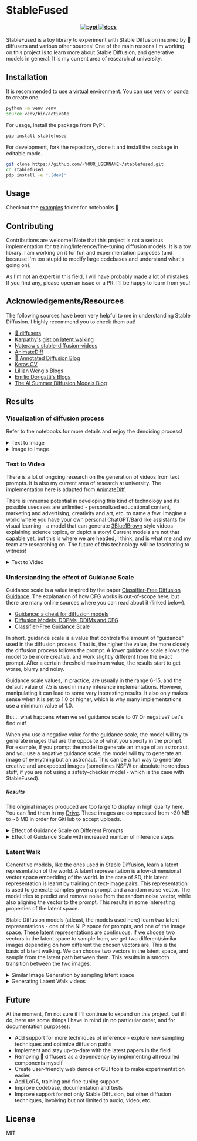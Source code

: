 # StableFused

<h4 align="center">
  
  <a href="https://pypi.org/project/stablefused/">
    <img src="https://img.shields.io/pypi/v/stablefused" alt="pypi">
  </a>

  <a href="https://a-r-r-o-w.github.io/stablefused/">
    <img src="https://img.shields.io/badge/stablefused-docs-blue" alt="docs">
  </a>

</h4>

StableFused is a toy library to experiment with Stable Diffusion inspired by 🤗 diffusers and various other sources! One of the main reasons I'm working on this project is to learn more about Stable Diffusion, and generative models in general. It is my current area of research at university. 

## Installation

It is recommended to use a virtual environment. You can use [venv](https://docs.python.org/3/library/venv.html) or [conda](https://docs.conda.io/en/latest/) to create one.

```bash
python -m venv venv
source venv/bin/activate
```

For usage, install the package from PyPI.

```bash
pip install stablefused
```

For development, fork the repository, clone it and install the package in editable mode.

```bash
git clone https://github.com/<YOUR_USERNAME>/stablefused.git
cd stablefused
pip install -e ".[dev]"
```

## Usage

Checkout the [examples](https://github.com/a-r-r-o-w/stablefused/tree/main/examples) folder for notebooks 🥰

## Contributing

Contributions are welcome! Note that this project is not a serious implementation for training/inference/fine-tuning diffusion models. It is a toy library. I am working on it for fun and experimentation purposes (and because I'm too stupid to modify large codebases and understand what's going on).

As I'm not an expert in this field, I will have probably made a lot of mistakes. If you find any, please open an issue or a PR. I'll be happy to learn from you!

## Acknowledgements/Resources

The following sources have been very helpful to me in understanding Stable Diffusion. I highly recommend you to check them out!

- [🤗 diffusers](https://github.com/huggingface/diffusers)
- [Karpathy's gist on latent walking](https://gist.github.com/karpathy/00103b0037c5aaea32fe1da1af553355)
- [Nateraw's stable-diffusion-videos](https://github.com/nateraw/stable-diffusion-videos)
- [AnimateDiff](https://github.com/guoyww/AnimateDiff/)
- [🤗 Annotated Diffusion Blog](https://huggingface.co/blog/annotated-diffusion)
- [Keras CV](https://github.com/keras-team/keras-cv)
- [Lillian Weng's Blogs](https://lilianweng.github.io/)
- [Emilio Dorigatti's Blogs](https://e-dorigatti.github.io/)
- [The AI Summer Diffusion Models Blog](https://theaisummer.com/diffusion-models/)

## Results

### Visualization of diffusion process

Refer to the notebooks for more details and enjoy the denoising process!

<details>
  <summary> Text to Image </summary>

  These results are generated using the [Text to Image](https://github.com/a-r-r-o-w/stablefused/blob/main/examples/text_to_image_diffusion.ipynb) notebook.

  <div align="center">
    <video src="https://github.com/a-r-r-o-w/stablefused/assets/72266394/dd087a92-7111-4880-b207-0e309ce9aa87" controls loop autoplay>
      Your browser does not support the video tag.
    </video>
  </div>
</details>

<details>
  <summary> Image to Image </summary>

  These results are generated using the [Image to Image](https://github.com/a-r-r-o-w/stablefused/blob/main/examples/image_to_image_diffusion.ipynb) notebook.

  <table>
  <thead>
    <tr>
      <th>Source Image</th>
      <th colspan="2">Denoising Diffusion Process</th>
    </tr>
  </thead>
  <tbody>
    <tr>
      <td><a href="https://mspoweruser.com/best-stable-diffusion-prompts/#1_The_Renaissance_Astrounaut" target="_blank" rel="noopener noreferrer">The Renaissance Astronaut</a></td>
      <td><i>High quality and colorful photo of Robert J Oppenheimer, father of the atomic bomb, in a spacesuit, galaxy in the background, universe, octane render, realistic, 8k, bright colors</i></td>
      <td><i>Stylistic photorealisic photo of Margot Robbie, playing the role of astronaut, pretty, beautiful, high contrast, high quality, galaxies, intricate detail, colorful, 8k</i></td>
    </tr>
    <tr>
      <td><img src="https://github.com/a-r-r-o-w/stablefused/assets/72266394/03bd14f5-f0d1-460b-8b5b-ad9f0a7f79f5" /></td>
      <td colspan="2"><video src="https://github.com/a-r-r-o-w/stablefused/assets/72266394/285dc6d7-883c-47a2-a89c-2253ded98340" controls loop autoplay> Your browser does not support the video tag. </video></td>
    </tr>
  </tbody>
  </table>

  <details>
    <summary> PS </summary>
    The results from Image to Image Diffusion don't seem very great from my experimentation. It might be some kind of bug in my implementation, which I'll have to look into later...
  </details>
</details>

### Text to Video

There is a lot of ongoing research on the generation of videos from text prompts. It is also my current area of research at university. The implementation here is adapted from [AnimateDiff](https://animatediff.github.io/).

There is immense potential in developing this kind of technology and its possible usecases are unlimited - personalized educational content, marketing and advertising, creativity and art, etc. to name a few. Imagine a world where you have your own personal ChatGPT/Bard like assistants for visual learning - a model that can generate [3Blue1Brown](https://www.youtube.com/c/3blue1brown) style videos explaining science topics, or depict a story! Current models are not that capable yet, but this is where we are headed, I think, and is what me and my team are researching on. The future of this technology will be fascinating to witness!

<details>
  <summary> Text to Video </summary>

  These results are generated using the [Text to Video](https://github.com/a-r-r-o-w/stablefused/blob/main/examples/text_to_video_diffusion.ipynb) notebook.

  <div align="center">
  
  | Text to Video |
  | :-: |
  | _An astronaut floating in space, interstellar, black background with stars, photorealistic, high quality, 8k_ |
  | <video src="https://github.com/a-r-r-o-w/stablefused/assets/72266394/72a10ec3-ccb2-45db-8e49-8752e705c57d" controls loop autoplay> Your browser does not support the video tag. </video> |
  | _A mighty pirate ship sailing through the sea, unpleasant, thundering roar, dark night, starry night, high quality, photorealistic, 8k_ |
  | <video src="https://github.com/a-r-r-o-w/stablefused/assets/72266394/b883e6e3-80b6-4b53-b91c-60edd715941c" controls loop autoplay> Your browser does not support the video tag. </video> |

  </div>
</details>

### Understanding the effect of Guidance Scale

Guidance scale is a value inspired by the paper [Classifier-Free Diffusion Guidance](https://arxiv.org/abs/2207.12598). The explanation of how CFG works is out-of-scope here, but there are many online sources where you can read about it (linked below).

- [Guidance: a cheat for diffusion models](https://sander.ai/2022/05/26/guidance.html)
- [Diffusion Models, DDPMs, DDIMs and CFG](https://betterprogramming.pub/diffusion-models-ddpms-ddims-and-classifier-free-guidance-e07b297b2869)
- [Classifier-Free Guidance Scale](https://mccormickml.com/2023/02/20/classifier-free-guidance-scale/)

In short, guidance scale is a value that controls the amount of "guidance" used in the diffusion process. That is, the higher the value, the more closely the diffusion process follows the prompt. A lower guidance scale allows the model to be more creative, and work slightly different from the exact prompt. After a certain threshold maximum value, the results start to get worse, blurry and noisy.

Guidance scale values, in practice, are usually in the range 6-15, and the default value of 7.5 is used in many inference implementations. However, manipulating it can lead to some very interesting results. It also only makes sense when it is set to 1.0 or higher, which is why many implementations use a minimum value of 1.0.

But... what happens when we set guidance scale to 0? Or negative? Let's find out!

When you use a negative value for the guidance scale, the model will try to generate images that are the opposite of what you specify in the prompt. For example, if you prompt the model to generate an image of an astronaut, and you use a negative guidance scale, the model will try to generate an image of everything but an astronaut. This can be a fun way to generate creative and unexpected images (sometimes NSFW or absolute horrendous stuff, if you are not using a safety-checker model - which is the case with StableFused).

##### Results

The original images produced are too large to display in high quality here. You can find them in my [Drive](https://drive.google.com/drive/folders/13eZsi7y1LZxUHlaxagGTPS6pLwzBysU6?usp=sharing). These images are compressed from ~30 MB to ~6 MB in order for GitHub to accept uploads.

<details>
  <summary>
    Effect of Guidance Scale on Different Prompts
  </summary>

  | Effect of Guidance Scale on Different Prompts |
  | --- |
  | Each image is sampled with the same prompt and seed to ensure only the guidance scale plays a role. <br /> **Column 1:** _Artistic image, very detailed cute cat, cinematic lighting effect, cute, charming, fantasy art, digital painting, photorealistic_ <br /> **Column 2:** _A lion in galaxies, spirals, nebulae, stars, smoke, iridescent, intricate detail, octane render, 8k_ <br /> **Column 3:** _A grand city in the year 2100, atmospheric, hyper realistic, 8k, epic composition, cinematic, octane render_ <br /> **Column 4:** _Starry Night, painting style of Vincent van Gogh, Oil paint on canvas, Landscape with a starry night sky, dreamy, peaceful_ |
  | <div align="center"><video src="https://github.com/a-r-r-o-w/stablefused/assets/72266394/546ca306-4e3b-42e3-9816-40ba9a2b060d" controls loop autoplay> Your browser does not support the video tag. </video></div> |
</details>

<details>
  <summary>
    Effect of Guidance Scale with increased number of inference steps
  </summary>

  | Effect of Guidance Scale with increased number of inference steps |
  | --- |
  | Columns have number of inference steps set to 3, 6, 12, 20, 25. <br /> **Prompt:** _Photorealistic illustration of a mystical alien creature, magnificent, strong, atomic, tyrannic, predator, unforgiving, full-body image_ |
  | <div align="center"><video src="https://github.com/a-r-r-o-w/stablefused/assets/72266394/55609d17-df70-4cf8-a19b-a3cd87be912a" controls loop autoplay> Your browser does not support the video tag. </video></div> |
  | <div align="center"><video src="https://github.com/a-r-r-o-w/stablefused/assets/72266394/7a6c507c-2694-433b-a695-5afa4f380718" controls loop autoplay> Your browser does not support the video tag. </video></div> |
</details>

### Latent Walk

Generative models, like the ones used in Stable Diffusion, learn a latent representation of the world. A latent representation is a low-dimensional vector space embedding of the world. In the case of SD, this latent representation is learnt by training on text-image pairs. This representation is used to generate samples given a prompt and a random noise vector. The model tries to predict and remove noise from the random noise vector, while also aligning the vector to the prompt. This results in some interesting properties of the latent space.

Stable Diffusion models (atleast, the models used here) learn two latent representations - one of the NLP space for prompts, and one of the image space. These latent representations are continuous. If we choose two vectors in the latent space to sample from, we get two different/similar images depending on how different the chosen vectors are. This is the basis of latent walking. We can choose two vectors in the latent space, and sample from the latent path between them. This results in a smooth transition between the two images.

<details>
  <summary> Similar Image Generation by sampling latent space </summary>
  
  The results below show just how information rich the latent space of these stable diffusion models are.
  
  <table>
  <thead>
    <tr>
      <th>Source Image</th>
      <th>Latent Walks</th>
    </tr>
  </thead>
  <tbody>
    <tr>
      <td colspan="2">
        <i> Large futuristic mechanical robot in the foreground of a baroque-style battle scene, photorealistic, high quality, 8k </i>
      </td>
    </tr>
    <tr>
      <td>
        <img src="https://github.com/a-r-r-o-w/stablefused/assets/72266394/1dcbf894-4988-45a5-b21f-8ffa4c3fb40e">
      </td>
      <td>
        <img src="https://github.com/a-r-r-o-w/stablefused/assets/72266394/07c4354f-1580-4c60-9e46-fbc539dbc716">
      </td>
    </tr>
  </tbody>
  </table>
</details>

<details>
  <summary>
    Generating Latent Walk videos
  </summary>

  | Generating Latent Walk videos |
  | --- |
  | **Prompt 1:** _A dog chasing a cat in a thrilling backyard scene, high quality and photorealistic_  <br /> **Prompt 2:** _A determined dog in hot pursuit, with stunning realism, octane render_  <br /> **Prompt 3:** _A thrilling chase, dog behind the cat, octane render, exceptional realism and quality_  <br /> **Prompt 4:** _The exciting moment of a cat outmaneuvering a chasing dog, high-quality and photorealistic detail_  <br /> **Prompt 5:** _A clever cat escaping a determined dog and soaring into space, rendered with octane render for stunning realism_  <br /> **Prompt 6:** _The cat's escape into the cosmos, leaving the dog behind in a scene,high quality and photorealistic style_  <br /> |
  | <div align="center"><video src="https://github.com/a-r-r-o-w/stablefused/assets/72266394/5caf4bc3-d615-41d4-959a-38921e9e4516" controls loop autoplay> Your browser does not support the video tag. </video></div> |

  Note that these results aren't very good. I tried different seeds but for this story, I couldn't make a great video. I did try some other prompts and got better results, but I like this story so I'm sticking with it 🤓
  You can improve the results by using better prompts and increasing the number of interpolation and inference steps.
</details>

## Future

At the moment, I'm not sure if I'll continue to expand on this project, but if I do, here are some things I have in mind (in no particular order, and for documentation purposes):

- Add support for more techniques of inference - explore new sampling techniques and optimize diffusion paths
- Implement and stay up-to-date with the latest papers in the field
- Removing 🧨 diffusers as a dependency by implementing all required components myself
- Create user-friendly web demos or GUI tools to make experimentation easier.
- Add LoRA, training and fine-tuning support
- Improve codebase, documentation and tests
- Improve support for not only Stable Diffusion, but other diffusion techniques, involving but not limited to audio, video, etc.

## License

MIT
